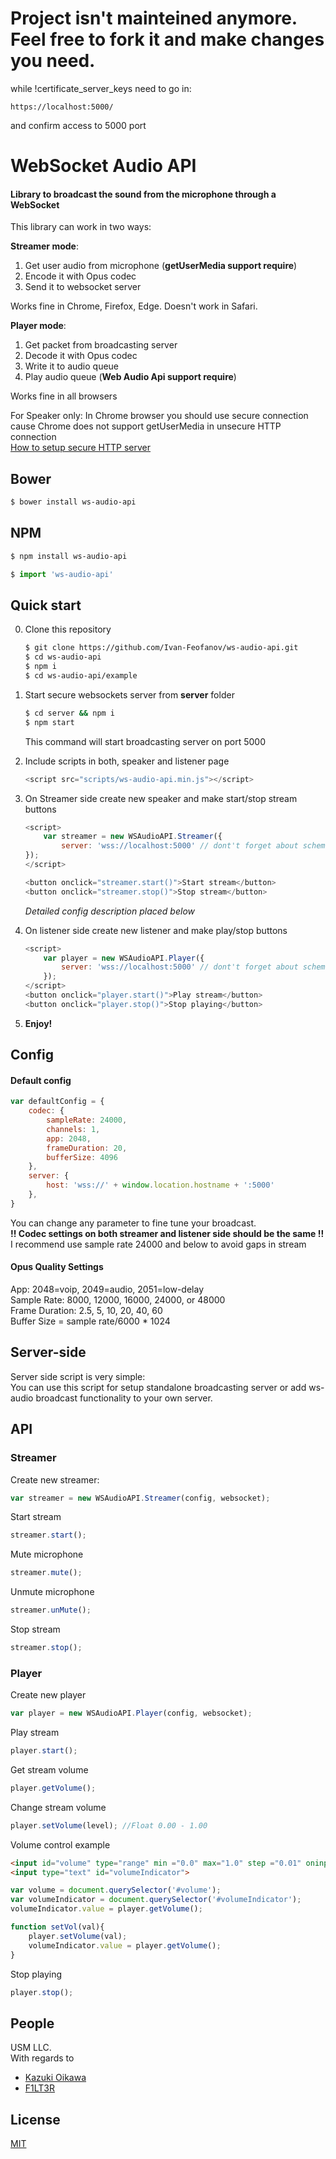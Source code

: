 # Project isn't mainteined anymore. Feel free to fork it and make changes you need.


while !certificate_server_keys need to go in:
```url
https://localhost:5000/
```
and confirm access to 5000 port

WebSocket Audio API
====================
#### Library to broadcast the sound from the microphone through a WebSocket

This library can work in two ways:  

**Streamer mode**:  
  1.  Get user audio from microphone (**getUserMedia support require**)  
  2.  Encode it with Opus codec  
  3.  Send it to websocket server  

Works fine in Chrome, Firefox, Edge. Doesn't work in Safari.  

**Player mode**:  
  1.  Get packet from broadcasting server  
  2.  Decode it with Opus codec  
  3.  Write it to audio queue  
  4.  Play audio queue (**Web Audio Api support require**)  

Works fine in all browsers  

 For Speaker only:
 In Chrome browser you should use secure connection cause Chrome does not support getUserMedia in unsecure HTTP connection  
 [How to setup secure HTTP server](https://docs.nodejitsu.com/articles/HTTP/servers/how-to-create-a-HTTPS-server) 

Bower
-----
```bash
$ bower install ws-audio-api
```

NPM
-----
```bash
$ npm install ws-audio-api
```

```js
$ import 'ws-audio-api'
```

Quick start
-----------
0. Clone this repository  
    ```bash
    $ git clone https://github.com/Ivan-Feofanov/ws-audio-api.git
    $ cd ws-audio-api
    $ npm i
    $ cd ws-audio-api/example
    ```

1. Start secure websockets server from **server** folder
    ```bash
    $ cd server && npm i
    $ npm start
    ```
    This command will start broadcasting server on port 5000

2. Include scripts in both, speaker and listener page
    ```js
    <script src="scripts/ws-audio-api.min.js"></script>
    ```

3. On Streamer side create new speaker and make start/stop stream buttons
    ```js
    <script>
        var streamer = new WSAudioAPI.Streamer({
            server: 'wss://localhost:5000' // dont't forget about scheme 
   });
    </script>
    
    <button onclick="streamer.start()">Start stream</button>
    <button onclick="streamer.stop()">Stop stream</button>
    ```
    *Detailed config description placed below*

4. On listener side create new listener and make play/stop buttons
    ```js
    <script>
        var player = new WSAudioAPI.Player({
            server: 'wss://localhost:5000' // dont't forget about scheme
        });
    </script>
    <button onclick="player.start()">Play stream</button>
    <button onclick="player.stop()">Stop playing</button>
    ```

5. **Enjoy!**

Config
------

#### Default config
```js
var defaultConfig = { 
    codec: {
        sampleRate: 24000,
        channels: 1,
        app: 2048,
        frameDuration: 20,
        bufferSize: 4096
    },
    server: {
        host: 'wss://' + window.location.hostname + ':5000'
    },
}
```

You can change any parameter to fine tune your broadcast.  
**!! Codec settings on both streamer and listener side should be the same !!**  
I recommend use sample rate 24000 and below to avoid gaps in stream  

#### Opus Quality Settings

App: 2048=voip, 2049=audio, 2051=low-delay  
Sample Rate: 8000, 12000, 16000, 24000, or 48000  
Frame Duration: 2.5, 5, 10, 20, 40, 60  
Buffer Size = sample rate/6000 * 1024  

Server-side
-----------
Server side script is very simple:  
You can use this script for setup standalone broadcasting server or add ws-audio broadcast functionality to your own server.

API
---

### Streamer

Create new streamer:
```js
var streamer = new WSAudioAPI.Streamer(config, websocket);
```

Start stream
```js
streamer.start();
```

Mute microphone
```js
streamer.mute();
```

Unmute microphone
```js
streamer.unMute();
```

Stop stream
```js
streamer.stop();
```

### Player

Create new player
```js
var player = new WSAudioAPI.Player(config, websocket);
```

Play stream
```js
player.start();
```

Get stream volume
```js
player.getVolume();
```

Change stream volume
```js
player.setVolume(level); //Float 0.00 - 1.00
```

Volume control example
```html
<input id="volume" type="range" min ="0.0" max="1.0" step ="0.01" oninput="setVol(this.value)" oninput="setVol(this.value)" style="-webkit-appearance: slider-vertical">
<input type="text" id="volumeIndicator">
```
```js
var volume = document.querySelector('#volume');
var volumeIndicator = document.querySelector('#volumeIndicator');
volumeIndicator.value = player.getVolume();

function setVol(val){
    player.setVolume(val);
    volumeIndicator.value = player.getVolume();
}
```

Stop playing
```js
player.stop();
```

## People
USM LLC.  
With regards to
  * [Kazuki Oikawa](https://github.com/kazuki/opus.js-sample/)
  * [F1LT3R](https://github.com/F1LT3R/voip-js)


## License

  [MIT](LICENSE)
